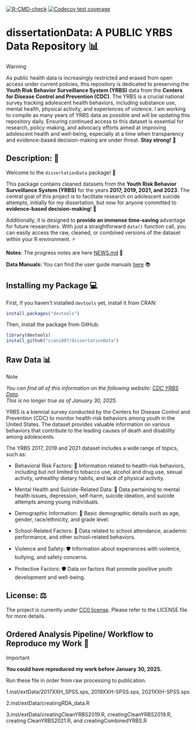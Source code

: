<!-- badges: start -->
[![R-CMD-check](https://github.com/ccani007/dissertationData/actions/workflows/R-CMD-check.yaml/badge.svg)](https://github.com/ccani007/dissertationData/actions/workflows/R-CMD-check.yaml)
[![Codecov test coverage](https://codecov.io/gh/ccani007/dissertationData/graph/badge.svg)](https://app.codecov.io/gh/ccani007/dissertationData)
<!-- badges: end -->


# **dissertationData: A PUBLIC YRBS Data Repository** 📊 

> [!WARNING]
> As public health data is increasingly restricted and erased from open access under current policies, this repository is dedicated to preserving the **Youth Risk Behavior Surveillance System (YRBS)** data from the **Centers for Disease Control and Prevention (CDC)**. The YRBS is a crucial national survey tracking adolescent health behaviors, including substance use, mental health, physical activity, and experiences of violence. I am working to compile as many years of YRBS data as possible and will be updating this repository daily. Ensuring continued access to this dataset is essential for research, policy-making, and advocacy efforts aimed at improving adolescent health and well-being, especially at a time when transparency and evidence-based decision-making are under threat. **Stay strong!** 💪


## **Description**: 📝 

Welcome to the `dissertationData` package! 🎉

This package contains cleaned datasets from the **Youth Risk Behavior Surveillance System (YRBS)** for the years **2017, 2019, 2021, and 2023**. The central goal of this project is to facilitate research on adolescent suicide attempts, initially for my dissertation, but now for anyone committed to **evidence-based decision-making**! 🎯

Additionally, it is designed to **provide an immense time-saving** advantage for future researchers. With just a straightforward `data()` function call, you can easily access the raw, cleaned, or combined versions of the dataset within your R environment. ⚡

**Notes**: The progress notes are here [NEWS.md](https://github.com/ccani007/dissertationData/blob/main/NEWS.md) 📰

**Data Manuals:** You can find the user guide manuals [here](https://github.com/ccani007/dissertationData/tree/main/inst/manuals) 📚

## Installing my Package 💻

First, if you haven't installed `devtools` yet, install it from CRAN:
```r
install.packages("devtools")
```

Then, install the package from GitHub:
```r
library(devtools)
install_github("ccani007/dissertationData")
```

## Raw Data 📊

> [!NOTE]
> *You can find all of this information on the following website: [CDC YRBS Data](https://www.cdc.gov/healthyyouth/data/yrbs/data.htm).*  
> *This is no longer true as of January 30, 2025.*


YRBS is a biennial survey conducted by the Centers for Disease Control and Prevention (CDC) to monitor health-risk behaviors among youth in the United States. The dataset provides valuable information on various behaviors that contribute to the leading causes of death and disability among adolescents.

The YRBS 2017, 2019 and 2021 dataset includes a wide range of topics, such as:

-   Behavioral Risk Factors: 🚬 Information related to health-risk behaviors, including but not limited to tobacco use, alcohol and drug use, sexual activity, unhealthy dietary habits, and lack of physical activity.

-   Mental Health and Suicide-Related Data: 🧠 Data pertaining to mental health issues, depression, self-harm, suicide ideation, and suicide attempts among young individuals.

-   Demographic Information: 👥 Basic demographic details such as age, gender, race/ethnicity, and grade level.

-   School-Related Factors: 🏫 Data related to school attendance, academic performance, and other school-related behaviors.

-   Violence and Safety: 🛡️ Information about experiences with violence, bullying, and safety concerns.

-   Protective Factors: 🛡️ Data on factors that promote positive youth development and well-being.


## License: ⚖️

The project is currently under [CC0 license](https://choosealicense.com/licenses/cc0-1.0/). Please refer to the LICENSE file for more details.


## Ordered Analysis Pipeline/ Workflow to Reproduce my Work 🔄

> [!IMPORTANT]
> **You could have reproduced my work before January 30, 2025.**

Run these file in order from raw processing to publication.

1.inst/extData/2017XXH_SPSS.sps, 2019XXH-SPSS.sps, 2021XXH-SPSS.sps

2.inst/extData/creatingRDA_data.R

3.inst/extData/creatingCleanYRBS2019.R, creatingCleanYRBS2019.R, creating CleanYRBS2021.R, and creatingCombinedYRBS.R
